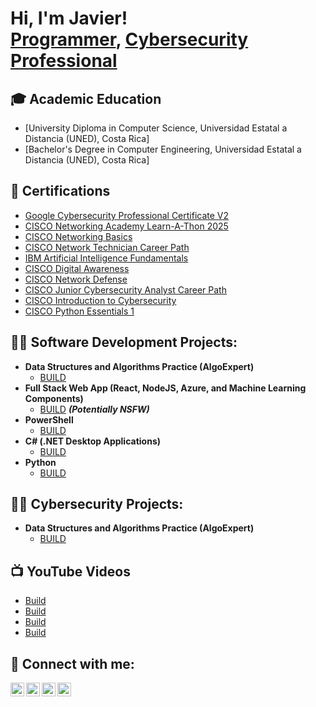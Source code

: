 <h1>Hi, I'm Javier! <br/><a href="https://github.com/joshmadakor1">Programmer</a>, <a href="www.linkedin.com/in/javier-aguirre-744761297">Cybersecurity Professional</a></h1>

<h2>🎓 Academic Education</h2>

- [University Diploma in Computer Science, Universidad Estatal a Distancia (UNED), Costa Rica]
- [Bachelor's Degree in Computer Engineering, Universidad Estatal a Distancia (UNED), Costa Rica]

<h2>📄 Certifications</h2>

- [Google Cybersecurity Professional Certificate V2](https://www.credly.com/badges/31983679-0176-496f-abd4-6c0adfb29fce/linked_in_profile)
- [CISCO Networking Academy Learn-A-Thon 2025](https://www.credly.com/badges/4bdfb321-1def-4d14-ac2b-e73208447faa/linked_in_profile)
- [CISCO Networking Basics](https://www.credly.com/badges/8baf361a-278c-4610-bde9-4299ae5cf32a/linked_in_profile)
- [CISCO Network Technician Career Path](https://www.credly.com/badges/d064c9a4-0622-434e-9513-bf628b4b2fb2/linked_in_profile)
- [IBM Artificial Intelligence Fundamentals](https://www.credly.com/badges/37daedcb-24d9-42af-bf33-7e80cb825477/linked_in_profile)
- [CISCO Digital Awareness](https://www.credly.com/badges/597b8a53-9159-4be3-9502-88e731379a2e/linked_in_profile)
- [CISCO Network Defense](https://www.credly.com/badges/0b42f4d9-a461-48d4-b32c-95ab1c16ba73/linked_in_profile)
- [CISCO Junior Cybersecurity Analyst Career Path](https://www.credly.com/badges/9496935a-8bc3-4c6a-8adc-a793e969de52/linked_in_profile)
- [CISCO Introduction to Cybersecurity](https://www.credly.com/badges/c72edc3e-3254-4b3d-a12a-3d9d86ecdbce/linked_in_profile)
- [CISCO Python Essentials 1](https://www.credly.com/badges/273812dd-e0a7-49d4-b4bd-c65115d6a8cf/linked_in_profile)

<h2>👨‍💻 Software Development Projects:</h2>

- <b>Data Structures and Algorithms Practice (AlgoExpert)</b>
  - [BUILD](https://url)
- <b>Full Stack Web App (React, NodeJS, Azure, and Machine Learning Components)</b>
  - [BUILD](https://url) <b><i>(Potentially NSFW)</b></i>
- <b>PowerShell</b>
  - [BUILD](https://url)
- <b>C# (.NET Desktop Applications)</b>
  - [BUILD](https://url)
- <b>Python</b>
  - [BUILD](https://url)
 
<h2>👨‍💻 Cybersecurity Projects:</h2>

- <b>Data Structures and Algorithms Practice (AlgoExpert)</b>
  - [BUILD](https://url)

<h2>📺 YouTube Videos</h2>

- [Build](https://URL)
- [Build](https://URL)
- [Build](https://URL)
- [Build](https://URL)

<h2> 🤳 Connect with me:</h2>

[<img align="left" alt="Ing._Javier_A | YouTube" width="22px" src="https://cdn.jsdelivr.net/npm/simple-icons@v3/icons/youtube.svg" />][youtube]
[<img align="left" alt="Ing._Javier_A | X" width="22px" src="https://cdn.jsdelivr.net/npm/simple-icons@v3/icons/twitter.svg" />][X]
[<img align="left" alt="Ing._Javier_A | LinkedIn" width="22px" src="https://cdn.jsdelivr.net/npm/simple-icons@v3/icons/linkedin.svg" />][linkedin]
[<img align="left" alt="Ing._Javier_A | Instagram" width="22px" src="https://cdn.jsdelivr.net/npm/simple-icons@v3/icons/instagram.svg" />][instagram]

[X]: https://x.com/user
[youtube]: https://www.youtube.com/c/user
[instagram]: https://www.instagram.com/user/
[linkedin]: https://linkedin.com/in/user

<!--
**joshmadakor1/joshmadakor1** is a ✨ _special_ ✨ repository because its `README.md` (this file) appears on your GitHub profile.

Here are some ideas to get you started:

- 🔭 I’m currently working on ...
- 🌱 I’m currently learning ...
- 👯 I’m looking to collaborate on ...
- 🤔 I’m looking for help with ...
- 💬 Ask me about ...
- 📫 How to reach me: ...
- 😄 Pronouns: ...
- ⚡ Fun fact: ...
-->

